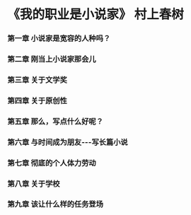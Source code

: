 # 《我的职业是小说家》 村上春树

### 第一章 小说家是宽容的人种吗？


### 第二章 刚当上小说家那会儿

### 第三章 关于文学奖


### 第四章 关于原创性


### 第五章 那么，写点什么好呢？


### 第六章 与时间成为朋友---写长篇小说


### 第七章 彻底的个人体力劳动

### 第八章 关于学校


### 第九章 该让什么样的任务登场